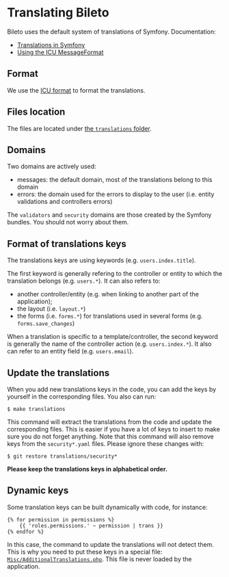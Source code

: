 # Translating Bileto

Bileto uses the default system of translations of Symfony.
Documentation:

- [Translations in Symfony](https://symfony.com/doc/current/translation.html)
- [Using the ICU MessageFormat](https://symfony.com/doc/current/reference/formats/message_format.html)

## Format

We use the [ICU format](https://unicode-org.github.io/icu/userguide/format_parse/messages/) to format the translations.

## Files location

The files are located under [the `translations` folder](/translations).

## Domains

Two domains are actively used:

- messages: the default domain, most of the translations belong to this domain
- errors: the domain used for the errors to display to the user (i.e. entity validations and controllers errors)

The `validators` and `security` domains are those created by the Symfony bundles.
You should not worry about them.

## Format of translations keys

The translations keys are using keywords (e.g. `users.index.title`).

The first keyword is generally refering to the controller or entity to which the translation belongs (e.g. `users.*`).
It can also refers to:

- another controller/entity (e.g. when linking to another part of the application);
- the layout (i.e. `layout.*`)
- the forms (i.e. `forms.*`) for translations used in several forms (e.g. `forms.save_changes`)

When a translation is specific to a template/controller, the second keyword is generally the name of the controller action (e.g. `users.index.*`).
It also can refer to an entity field (e.g. `users.email`).

## Update the translations

When you add new translations keys in the code, you can add the keys by yourself in the corresponding files.
You also can run:

```console
$ make translations
```

This command will extract the translations from the code and update the corresponding files.
This is easier if you have a lot of keys to insert to make sure you do not forget anything.
Note that this command will also remove keys from the `security*.yaml` files.
Please ignore these changes with:

```console
$ git restore translations/security*
```

**Please keep the translations keys in alphabetical order.**

## Dynamic keys

Some translation keys can be built dynamically with code, for instance:

```twig
{% for permission in permissions %}
    {{ 'roles.permissions.' ~ permission | trans }}
{% endfor %}
```

In this case, the command to update the translations will not detect them.
This is why you need to put these keys in a special file: [`Misc/AdditionalTranslations.php`](/src/Misc/AdditionalTranslations.php).
This file is never loaded by the application.
